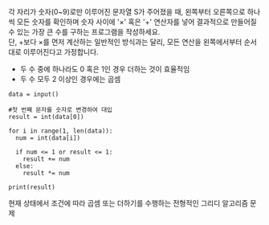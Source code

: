 각 자리가 숫자(0~9)로만 이루어진 문자열 S가 주어졌을 때, 왼쪽부터 오른쪽으로 하나씩 모든 숫자를 확인하며 숫자 사이에 '×' 혹은 '+' 연산자를 넣어 결과적으로 만들어질 수 있는 가장 큰 수를 구하는 프로그램을 작성하세요.   
단, +보다 ×를 먼저 계산하는 일반적인 방식과는 달리, 모든 연산을 왼쪽에서부터 순서대로 이루어진다고 가정합니다.   
   
- 두 수 중에 하나라도 0 혹은 1인 경우 더하는 것이 효율적임
- 두 수 모두 2 이상인 경우에는 곱셈

<pre><code>data = input()

#첫 번째 문자를 숫자로 변경하여 대입
result = int(data[0])

for i in range(1, len(data)):
  num = int(data[i])

  if num <= 1 or result <= 1:
    result += num
  else:
    result *= num

print(result)</code></pre>   

현재 상태에서 조건에 따라 곱셈 또는 더하기를 수행하는 전형적인 그리디 알고리즘 문제
